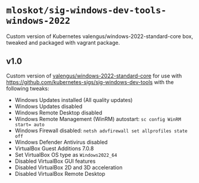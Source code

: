# `mloskot/sig-windows-dev-tools-windows-2022`

Custom version of Kubernetes valengus/windows-2022-standard-core box, tweaked and packaged with vagrant package.

## v1.0

Custom version of [valengus/windows-2022-standard-core](https://app.vagrantup.com/valengus/boxes/windows-2022-standard-core) for use with https://github.com/kubernetes-sigs/sig-windows-dev-tools with the following tweaks:

- Windows Updates installed (All quality updates)
- Windows Updates disabled
- Windows Remote Desktop disabled
- Windows Remote Management (WinRM) autostart: `sc config WinRM start= auto`
- Windows Firewall disabled: `netsh advfirewall set allprofiles state off`
- Windows Defender Antivirus disabled
- VirtualBox Guest Additions 7.0.8
- Set VirtualBox OS type as `Windows2022_64`
- Disabled VirtualBox GUI features
- Disabled VirtualBox 2D and 3D acceleration
- Disabled VirtualBox Remote Desktop
